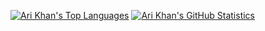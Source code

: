 [![Ari Khan's Top Languages](https://github-readme-stats.vercel.app/api/top-langs/?username=Proking4444&size_weight=0.10count_weight=0.90&langs_count=24&layout=compact)](https://github.com/Proking4444)
[![Ari Khan's GitHub Statistics](https://github-readme-stats.vercel.app/api?username=Proking4444)](https://github.com/Proking4444)

